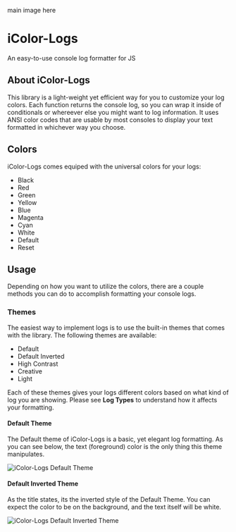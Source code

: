 main image here

# iColor-Logs
An easy-to-use console log formatter for JS

## About iColor-Logs
This library is a light-weight yet efficient way for you to customize your log colors. Each function returns the console log, so you can wrap it inside of conditionals or whereever else you might want to log information. It uses ANSI color codes that are usable by most consoles to display your text formatted in whichever way you choose.

## Colors
iColor-Logs comes equiped with the universal colors for your logs:

- Black
- Red
- Green
- Yellow
- Blue
- Magenta
- Cyan
- White
- Default
- Reset

## Usage
Depending on how you want to utilize the colors, there are a couple methods you can do to accomplish formatting your console logs.

### Themes
The easiest way to implement logs is to use the built-in themes that comes with the library. The following themes are available:

- Default
- Default Inverted
- High Contrast
- Creative
- Light

Each of these themes gives your logs different colors based on what kind of log you are showing. Please see **Log Types** to understand how it affects your formatting.

#### Default Theme
The Default theme of iColor-Logs is a basic, yet elegant log formatting. As you can see below, the text (foreground) color is the only thing this theme manipulates.

<img src="https://i.ibb.co/9nYWj9j/Untitled.png" alt="iColor-Logs Default Theme">

#### Default Inverted Theme
As the title states, its the inverted style of the Default Theme. You can expect the color to be on the background, and the text itself will be white.

<img src="https://i.ibb.co/3MhPpD9/default-Inverted.png" alt="iColor-Logs Default Inverted Theme">